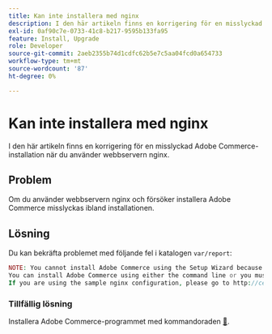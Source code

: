 ```yaml
---
title: Kan inte installera med nginx
description: I den här artikeln finns en korrigering för en misslyckad Adobe Commerce-installation när du använder webbservern nginx.
exl-id: 0af90c7e-0733-41c8-b217-9595b133fa95
feature: Install, Upgrade
role: Developer
source-git-commit: 2aeb2355b74d1cdfc62b5e7c5aa04fcd0a654733
workflow-type: tm+mt
source-wordcount: '87'
ht-degree: 0%

---
```


# Kan inte installera med nginx

I den här artikeln finns en korrigering för en misslyckad Adobe Commerce-installation när du använder webbservern nginx.

## Problem

Om du använder webbservern nginx och försöker installera Adobe Commerce misslyckas ibland installationen.

## Lösning

Du kan bekräfta problemet med följande fel i katalogen `var/report`:

```php
NOTE: You cannot install Adobe Commerce using the Setup Wizard because the Adobe Commerce setup directory cannot be accessed.
You can install Adobe Commerce using either the command line or you must restore access to the following directory: /var/www/html/setup
If you are using the sample nginx configuration, please go to http://ce.mtf03.bcn.magento.com/setup/";i:1;s:641:"#0 /var/www/html/lib/internal/Magento/Framework/App/Http.php(213): Magento\Framework\App\Http->redirectToSetup(Object(Magento\Framework\App\Bootstrap), Object(Exception))
```

### Tillfällig lösning

Installera Adobe Commerce-programmet med kommandoraden [&#128279;](https://experienceleague.adobe.com/sv/docs/commerce-operations/installation-guide/advanced).
